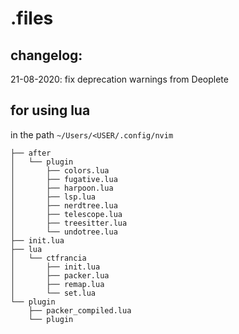 # .files

## changelog:

21-08-2020: fix deprecation warnings from Deoplete

## for using lua
in the path `~/Users/<USER/.config/nvim`
```
├── after
│   └── plugin
│       ├── colors.lua
│       ├── fugative.lua
│       ├── harpoon.lua
│       ├── lsp.lua
│       ├── nerdtree.lua
│       ├── telescope.lua
│       ├── treesitter.lua
│       └── undotree.lua
├── init.lua
├── lua
│   └── ctfrancia
│       ├── init.lua
│       ├── packer.lua
│       ├── remap.lua
│       └── set.lua
└── plugin
    ├── packer_compiled.lua
    └── plugin
```
